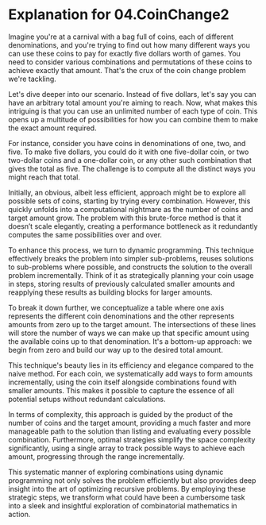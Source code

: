 # Explanation for 04.CoinChange2

Imagine you're at a carnival with a bag full of coins, each of different denominations, and you're trying to find out how many different ways you can use these coins to pay for exactly five dollars worth of games. You need to consider various combinations and permutations of these coins to achieve exactly that amount. That's the crux of the coin change problem we're tackling.

Let's dive deeper into our scenario. Instead of five dollars, let's say you can have an arbitrary total amount you're aiming to reach. Now, what makes this intriguing is that you can use an unlimited number of each type of coin. This opens up a multitude of possibilities for how you can combine them to make the exact amount required.

For instance, consider you have coins in denominations of one, two, and five. To make five dollars, you could do it with one five-dollar coin, or two two-dollar coins and a one-dollar coin, or any other such combination that gives the total as five. The challenge is to compute all the distinct ways you might reach that total.

Initially, an obvious, albeit less efficient, approach might be to explore all possible sets of coins, starting by trying every combination. However, this quickly unfolds into a computational nightmare as the number of coins and target amount grow. The problem with this brute-force method is that it doesn’t scale elegantly, creating a performance bottleneck as it redundantly computes the same possibilities over and over.

To enhance this process, we turn to dynamic programming. This technique effectively breaks the problem into simpler sub-problems, reuses solutions to sub-problems where possible, and constructs the solution to the overall problem incrementally. Think of it as strategically planning your coin usage in steps, storing results of previously calculated smaller amounts and reapplying these results as building blocks for larger amounts.

To break it down further, we conceptualize a table where one axis represents the different coin denominations and the other represents amounts from zero up to the target amount. The intersections of these lines will store the number of ways we can make up that specific amount using the available coins up to that denomination. It's a bottom-up approach: we begin from zero and build our way up to the desired total amount.

This technique's beauty lies in its efficiency and elegance compared to the naive method. For each coin, we systematically add ways to form amounts incrementally, using the coin itself alongside combinations found with smaller amounts. This makes it possible to capture the essence of all potential setups without redundant calculations.

In terms of complexity, this approach is guided by the product of the number of coins and the target amount, providing a much faster and more manageable path to the solution than listing and evaluating every possible combination. Furthermore, optimal strategies simplify the space complexity significantly, using a single array to track possible ways to achieve each amount, progressing through the range incrementally.

This systematic manner of exploring combinations using dynamic programming not only solves the problem efficiently but also provides deep insight into the art of optimizing recursive problems. By employing these strategic steps, we transform what could have been a cumbersome task into a sleek and insightful exploration of combinatorial mathematics in action.